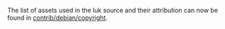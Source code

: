 The list of assets used in the luk source and their attribution can now be found in [contrib/debian/copyright](../contrib/debian/copyright).
